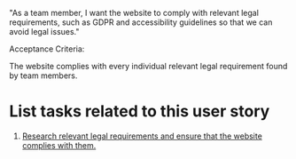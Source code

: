"As a team member, I want the website to comply with relevant legal requirements, such as GDPR and accessibility guidelines so that we can avoid legal issues."

Acceptance Criteria:

The website complies with every individual relevant legal requirement found by team members.

# List tasks related to this user story
1. [Research relevant legal requirements and ensure that the website complies with them.](documentation/templates/theme/initiatives/epics/stories/tasks/task_webtemplate2_story1.md)
